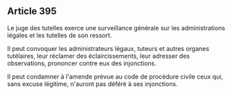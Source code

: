 Article 395
----
Le juge des tutelles exerce une surveillance générale sur les administrations
légales et les tutelles de son ressort.

Il peut convoquer les administrateurs légaux, tuteurs et autres organes
tutélaires, leur réclamer des éclaircissements, leur adresser des observations,
prononcer contre eux des injonctions.

Il peut condamner à l'amende prévue au code de procédure civile ceux qui, sans
excuse légitime, n'auront pas déféré à ses injonctions.

